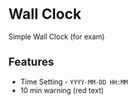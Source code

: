 # Wall Clock
Simple Wall Clock (for exam)

## Features
- Time Setting - ``YYYY-MM-DD HH:MM``
- 10 min warning (red text)
